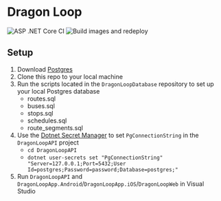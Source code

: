 # Dragon Loop

![ASP .NET Core CI](https://github.com/dragon-loop/DragonLoop/workflows/ASP%20.NET%20Core%20CI/badge.svg)
![Build images and redeploy](https://github.com/dragon-loop/DragonLoop/workflows/Build%20images%20and%20redeploy/badge.svg)
## Setup
1. Download [Postgres](https://www.postgresql.org/)
2. Clone this repo to your local machine
3. Run the scripts located in the `DragonLoopDatabase` repository to set up your local Postgres database
   * routes.sql
   * buses.sql
   * stops.sql
   * schedules.sql
   * route_segments.sql
4. Use the [Dotnet Secret Manager](https://docs.microsoft.com/en-us/aspnet/core/security/app-secrets?view=aspnetcore-2.2&tabs=windows) to set `PgConnectionString` in the `DragonLoopAPI` project
   * `cd DragonLoopAPI`
   * `dotnet user-secrets set "PgConnectionString" "Server=127.0.0.1;Port=5432;User Id=postgres;Password=password;Database=postgres;"`
5. Run `DragonLoopAPI` and `DragonLoopApp.Android`/`DragonLoopApp.iOS`/`DragonLoopWeb` in Visual Studio
